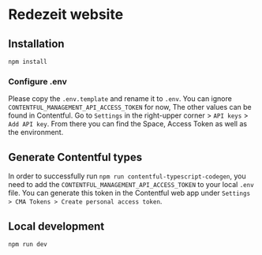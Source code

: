 # Redezeit website

## Installation

```
npm install
```

### Configure .env

Please copy the `.env.template` and rename it to `.env`. 
You can ignore `CONTENTFUL_MANAGEMENT_API_ACCESS_TOKEN` for now, The other values can be found in Contentful. Go to `Settings` in the right-upper corner > `API keys` > `Add API key`. From there you can find the Space, Access Token as well as the environment.

## Generate Contentful types

In order to successfully run `npm run contentful-typescript-codegen`, you need to add the `CONTENTFUL_MANAGEMENT_API_ACCESS_TOKEN` to your local `.env` file. You can generate this token in the Contentful web app under `Settings > CMA Tokens > Create personal access token`.

## Local development

```
npm run dev
```